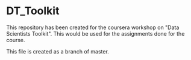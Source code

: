 # DT_Toolkit
This repository has been created for the coursera workshop on "Data Scientists Toolkit". This would be used for the assignments done for the course.

This file is created as a branch of master.
